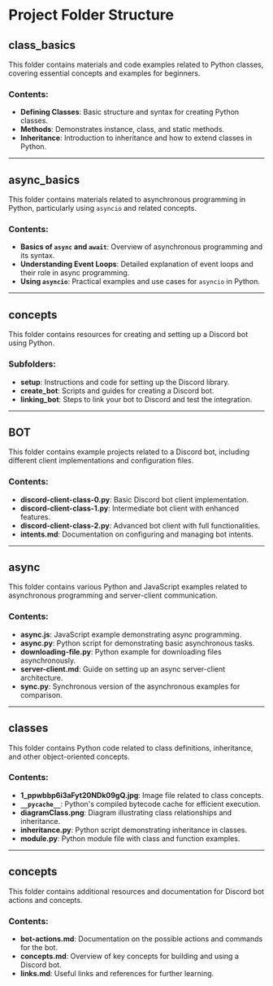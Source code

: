 # Project Folder Structure

## class_basics
This folder contains materials and code examples related to Python classes, covering essential concepts and examples for beginners.

### Contents:
- **Defining Classes**: Basic structure and syntax for creating Python classes.
- **Methods**: Demonstrates instance, class, and static methods.
- **Inheritance**: Introduction to inheritance and how to extend classes in Python.

---

## async_basics
This folder contains materials related to asynchronous programming in Python, particularly using `asyncio` and related concepts.

### Contents:
- **Basics of `async` and `await`**: Overview of asynchronous programming and its syntax.
- **Understanding Event Loops**: Detailed explanation of event loops and their role in async programming.
- **Using `asyncio`**: Practical examples and use cases for `asyncio` in Python.

---

## concepts
This folder contains resources for creating and setting up a Discord bot using Python.

### Subfolders:
- **setup**: Instructions and code for setting up the Discord library.
- **create_bot**: Scripts and guides for creating a Discord bot.
- **linking_bot**: Steps to link your bot to Discord and test the integration.

---

## BOT
This folder contains example projects related to a Discord bot, including different client implementations and configuration files.

### Contents:
- **discord-client-class-0.py**: Basic Discord bot client implementation.
- **discord-client-class-1.py**: Intermediate bot client with enhanced features.
- **discord-client-class-2.py**: Advanced bot client with full functionalities.
- **intents.md**: Documentation on configuring and managing bot intents.

---

## async
This folder contains various Python and JavaScript examples related to asynchronous programming and server-client communication.

### Contents:
- **async.js**: JavaScript example demonstrating async programming.
- **async.py**: Python script for demonstrating basic asynchronous tasks.
- **downloading-file.py**: Python example for downloading files asynchronously.
- **server-client.md**: Guide on setting up an async server-client architecture.
- **sync.py**: Synchronous version of the asynchronous examples for comparison.

---

## classes
This folder contains Python code related to class definitions, inheritance, and other object-oriented concepts.

### Contents:
- **1_ppwbbp6i3aFyt20NDk09gQ.jpg**: Image file related to class concepts.
- **`__pycache__`**: Python's compiled bytecode cache for efficient execution.
- **diagramClass.png**: Diagram illustrating class relationships and inheritance.
- **inheritance.py**: Python script demonstrating inheritance in classes.
- **module.py**: Python module file with class and function examples.

---

## concepts
This folder contains additional resources and documentation for Discord bot actions and concepts.

### Contents:
- **bot-actions.md**: Documentation on the possible actions and commands for the bot.
- **concepts.md**: Overview of key concepts for building and using a Discord bot.
- **links.md**: Useful links and references for further learning.

